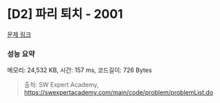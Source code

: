 # [D2] 파리 퇴치 - 2001 

[문제 링크](https://swexpertacademy.com/main/code/problem/problemDetail.do?contestProbId=AV5PzOCKAigDFAUq) 

### 성능 요약

메모리: 24,532 KB, 시간: 157 ms, 코드길이: 726 Bytes



> 출처: SW Expert Academy, https://swexpertacademy.com/main/code/problem/problemList.do